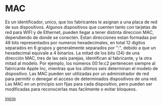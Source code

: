 # MAC

Es un identificador, unico, que los fabricantes le asignan a una placa de red de sus dispositivos. Algunos dispositivos que cuenten tanto con tarjetas de red para WIFI y de Ethernet, pueden llegar a tener distinta direccion MAC, dependiendo de donde se conecten. Estan direcciones estan formadas por 48 bits representados por numeros hexadecimales, en total 12 digitos separados en 6 grupos y generalmente separados por ":", debido a que un hexadecimal equivale a 4 binarios. 
La mitad de los bits (24) de una dirección MAC, tres de las seis parejas, identifican al fabricante, y la otra mitad al modelo. Por ejemplo, los números 00:1e:c2 pertenecen siempre al fabricante Apple Inc, mientras que los últimos seis determinan el modelo de dispositivo.
Las MAC pueden ser utilizadas por un administrador de red para permitir o denegar el acceso de determinados dispositivos de una red. Las MAC en un principio son fijas para cada dispositivo, pero pueden ser modificadas para reconocerlas mas facilmente o evitar bloqueos.
  
[inicio](../README.md)
